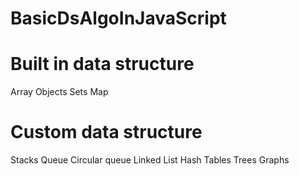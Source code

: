 # BasicDsAlgoInJavaScript

# Built in data structure

Array
Objects
Sets
Map

# Custom data structure

Stacks
Queue
Circular queue
Linked List
Hash Tables
Trees
Graphs
